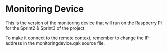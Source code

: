 # Monitoring Device

This is the version of the monitoring device that will run on the Raspberry Pi for the Sprint2 & Sprint3 of the project.

To make it connect to the remote context, remember to change the IP address in the monitoringdevice.qak source file.
